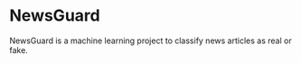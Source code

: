 # NewsGuard
NewsGuard is a machine learning project to classify news articles as real or fake.









